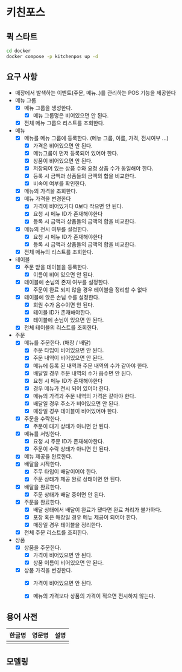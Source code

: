 # 키친포스

## 퀵 스타트

```sh
cd docker
docker compose -p kitchenpos up -d
```

## 요구 사항
- 매장에서 발색하는 이벤트(주문, 메뉴..)를 관리하는 POS 기능을 제공한다
- 메뉴 그룹
    - [X] 메뉴 그룹을 생성한다.
      - [X] 메뉴 그룹명은 비어있으면 안 된다.
    - [X] 전체 메뉴 그룹으 리스트를 조회한다.
- 메뉴
    - [X] 메뉴를 메뉴 그룹에 등록한다.
      (메뉴 그룹, 이름, 가격, 전시여부 ...)
      - [X] 가격은 비어있으면 안 된다.
      - [X] 메뉴그룹이 먼저 등록되어 있어야 한다.
      - [X] 상품이 비어있으면 안 된다.
      - [X] 저장되어 있는 상품 수와 요청 상품 수가 동일해야 한다.
      - [X] 등록 시 금액과 상품들의 금액의 합을 비교한다.
      - [X] 비속어 여부를 확인한다.
    - [X] 메뉴의 가격을 조회한다.
    - [X] 메뉴 가격을 변경한다
      - [X] 가격이 비어있거다 0보다 작으면 안 된다.
      - [X] 요청 시 메뉴 ID가 존재해야한다
      - [X] 등록 시 금액과 상품들의 금액의 합을 비교한다.
    - [X] 메뉴의 전시 여부를 설정한다.
      - [X] 요청 시 메뉴 ID가 존재해야한다
      - [X] 등록 시 금액과 상품들의 금액의 합을 비교한다.
    - [X] 전체 메뉴의 리스트를 조회한다.
- 테이블
    - [X] 주문 받을 테이블을 등록한다.
      - [X] 이름이 비어 있으면 안 된다.
    - [X] 테이블에 손님의 존재 여부를 설정한다.
      - [X] 주문이 완료 되지 않을 경우 테이블을 정리할 수 없다
    - [X] 테이블에 앉은 손님 수를 설정한다.
      - [X] 회원 수가 음수이면 안 된다.
      - [X] 테이블 ID가 존재해야한다.
      - [X] 테이블에 손님이 있으면 안 된다.
    - [X] 전체 테이블의 리스트를 조회한다.
- 주문
    - [X] 메뉴를 주문한다. (매장 / 배달)
      - [X] 주문 타입이 비어있으면 안 된다.
      - [X] 주문 내역이 비어있으면 안 된다.
      - [X] 메뉴에 등록 된 내역과 주문 내역의 수가 같아야 한다.
      - [X] 배달일 경우 주문 내역의 수가 음수면 안 된다.
      - [X] 요청 시 메뉴 ID가 존재해야한다
      - [X] 경우 메뉴가 전시 되어 있어야  한다.
      - [X] 메뉴의 가격과 주문 내역의 가격은 같아야 한다.
      - [X] 배달일 경우 주소가 비어있으면 안 된다.
      - [X] 매장일 경우 테이블이 비어있어야 한다.
    - [X] 주문을 수락한다.
      - [X] 주문이 대기 상태가 아니면 안 된다.
    - [X] 메뉴를 서빙한다.
      - [X] 요청 시 주문 ID가 존재해야한다.
      - [X] 주문이 수락 상태가 아니면 안 된다.
    - [X] 메뉴 제공을 완료한다.
    - [X] 배달을 시작한다.
      - [X] 주무 타입이 배달이어야 한다.
      - [X] 주문 상태가 제공 완료 상태이면 안 된다.
    - [X] 배달을 완료한다.
      - [X] 주문 상태가 배달 중이면 안 된다.
    - [X] 주문을 완료한다.
      - [X] 배달 상태에서 배달이 완료가 됐다면 완료 처리가 불가하다.
      - [X] 포장 혹은 매장일 경우 메뉴 제공이 되어야 한다.
      - [X] 매장일 경우 테이블을 정리한다.
    - [X] 전체 주문 리스트를 조회한다.
- 상품
    - [X] 상품을 주문한다.
      - [X] 가격이 비어있으면 안 된다.
      - [X] 상품 이름이 비어있으면 안 된다.
    - [X] 상품 가격을 변경한다.
      - [X] 가격이 비어있으면 안 된다.
      - [X] 메뉴의 가격보다 상품의 가격이 적으면 전시하지 않는다.
  


## 용어 사전

| 한글명 | 영문명 | 설명 |
| --- | --- | --- |
|  |  |  |

## 모델링
